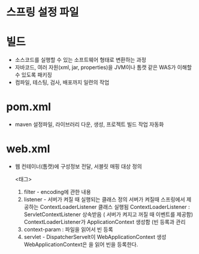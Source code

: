# 스프링 설정 파일

# 빌드
- 소스코드를 실행할 수 있는 소프트웨어 형태로 변환하는 과정
- 자바코드, 여러 자원(xml, jar, properties)을 JVM이나 톰캣 같은 WAS가 이해할 수 있도록 패키징
- 컴파일, 테스팅, 검사, 배포까지 일련의 작업


# pom.xml
- maven 설정파일, 라이브러리 다운, 생성, 프로젝트 빌드 작업 자동화

# web.xml
- 웹 컨테이너(톰캣)에 구성정보 전달, 서블릿 매핑 대상 정의

  <태그>
  1. filter - encoding에 관한 내용
  2. listener - 서버가 켜질 때 실행되는 클래스 정의
     서버가 켜질때 스프링에서 제공하는 ContextLoaderListener 클래스 실행됨
     ContextLoaderListener : ServletContextListener 상속받음 ( 서버가 켜지고 꺼질 때 이벤트를 제공함)
     ContextLoaderListener가 ApplicationContext 생성함 (빈 등록과 관리
  3. context-param : <value>파일을 읽어서 빈 등록
  4. servlet - DispatcherServelt이 WebApplicationContext 생성
       WebApplicationContext은 <init param>을 읽어 빈을 등록한다.


